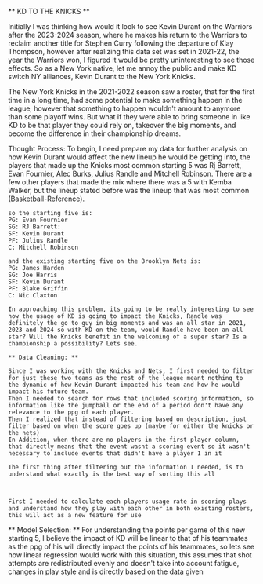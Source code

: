 ** KD TO THE KNICKS **

Initially I was thinking how would it look to see Kevin Durant on the Warriors after the 2023-2024 season, where he makes his return to the Warriors to reclaim another title for Stephen Curry following the departure of Klay Thompson, however after realizing this data set was set in 2021-22, the year the Warriors won, I figured it would be pretty uninteresting to see those effects. So as a New York native, let me annoy the public and make KD switch NY alliances, Kevin Durant to the New York Knicks.

The New York Knicks in the 2021-2022 season saw a roster, that for the first time in a long time, had some potential to make something happen in the league, however that something to happen wouldn't amount to anymore than some playoff wins. But what if they were able to bring someone in like KD to be that player they could rely on, takeover the big moments, and become the difference in their championship dreams.

Thought Process:
To begin, I need prepare my data for further analysis on how Kevin Durant would affect the new lineup he would be getting into, the players that made up the Knicks most common starting 5 was Rj Barrett, Evan Fournier, Alec Burks, Julius Randle and Mitchell Robinson. There are a few other players that made the mix where there was a 5 with Kemba Walker, but the lineup stated before was the lineup that was most common (Basketball-Reference).

    so the starting five is:
    PG: Evan Fournier
    SG: RJ Barrett:
    SF: Kevin Durant
    PF: Julius Randle
    C: Mitchell Robinson

    and the existing starting five on the Brooklyn Nets is:
    PG: James Harden
    SG: Joe Harris
    SF: Kevin Durant
    PF: Blake Griffin
    C: Nic Claxton

    In approaching this problem, its going to be really interesting to see how the usage of KD is going to impact the Knicks, Randle was definitely the go to guy in big moments and was an all star in 2021, 2023 and 2024 so with KD on the team, would Randle have been an all star? Will the Knicks benefit in the welcoming of a super star? Is a championship a possibility? Lets see.

    ** Data Cleaning: **

    Since I was working with the Knicks and Nets, I first needed to filter for just these two teams as the rest of the league meant nothing to the dynamic of how Kevin Durant impacted his team and how he would impact his future team.
    Then I needed to search for rows that included scoring information, so information like the jumpball or the end of a period don't have any relevance to the ppg of each player.
    Then I realized that instead of filtering based on description, just filter based on when the score goes up (maybe for either the knicks or the nets)
    In Addition, when there are no players in the first player column, that directly means that the event wasnt a scoring event so it wasn't necessary to include events that didn't have a player 1 in it

    The first thing after filtering out the information I needed, is to understand what exactly is the best way of sorting this all



    First I needed to calculate each players usage rate in scoring plays and understand how they play with each other in both existing rosters, this will act as a new feature for use

** Model Selection: **
For understanding the points per game of this new starting 5, I believe the impact of KD will be linear to that of his teammates as the ppg of his will directly impact the points of his teammates, so lets see how linear regression would work with this situation, this assumes that shot attempts are redistributed evenly and doesn't take into account fatigue, changes in play style and is directly based on the data given
